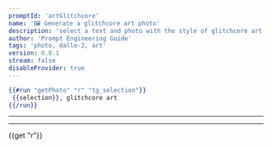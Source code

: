 ```yaml
---
promptId: 'artGlitchcore'
name: '🖼️ Generate a glitchcore art photo'
description: 'select a text and photo with the style of glitchcore art will be generated using Dalle-2'
author: 'Prompt Engineering Guide'
tags: 'photo, dalle-2, art'
version: 0.0.1
stream: false
disableProvider: true
---
```

```handlebars
{{#run "getPhoto" "r" "tg_selection"}}
 {{selection}}, glitchcore art
{{/run}}
```
***
***
{{get "r"}}